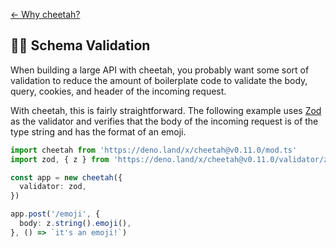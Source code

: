[← Why cheetah?](https://github.com/azurystudio/cheetah#why-cheetah)

## 🧙‍♂️ Schema Validation

When building a large API with cheetah, you probably want some sort of
validation to reduce the amount of boilerplate code to validate the body, query,
cookies, and header of the incoming request.

With cheetah, this is fairly straightforward. The following example uses
[Zod](https://github.com/colinhacks/zod) as the validator and verifies that the
body of the incoming request is of the type string and has the format of an
emoji.

```ts
import cheetah from 'https://deno.land/x/cheetah@v0.11.0/mod.ts'
import zod, { z } from 'https://deno.land/x/cheetah@v0.11.0/validator/zod.ts'

const app = new cheetah({
  validator: zod,
})

app.post('/emoji', {
  body: z.string().emoji(),
}, () => `it's an emoji!`)
```
